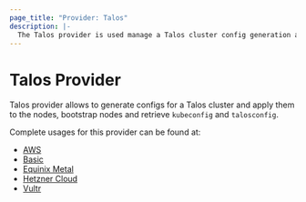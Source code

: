 ```yaml
---
page_title: "Provider: Talos"
description: |-
  The Talos provider is used manage a Talos cluster config generation and initial setup.
---
```


# Talos Provider

Talos provider allows to generate configs for a Talos cluster and apply them to the nodes, bootstrap nodes and retrieve `kubeconfig` and `talosconfig`.

Complete usages for this provider can be found at:

- [AWS](https://github.com/siderolabs/contrib/tree/main/examples/terraform/aws)
- [Basic](https://github.com/siderolabs/contrib/tree/main/examples/terraform/basic)
- [Equinix Metal](https://github.com/siderolabs/contrib/tree/main/examples/terraform/equinix-metal)
- [Hetzner Cloud](https://github.com/siderolabs/contrib/tree/main/examples/terraform/hcloud)
- [Vultr](https://github.com/siderolabs/contrib/tree/main/examples/terraform/vultr)

